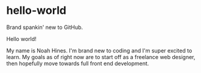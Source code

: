 # hello-world
Brand spankin' new to GitHub.

Hello world!

My name is Noah Hines. 
I'm brand new to coding and I'm super excited to learn. 
My goals as of right now are to start off as a freelance web designer, 
then hopefully move towards full front end development.
